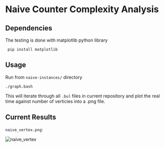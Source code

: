 # Naive Counter Complexity Analysis

## Dependencies

The testing is done with matplotlib python library

``` pip install matplotlib```

## Usage

Run from ```naive-instances/``` directory

```./graph.bash```

This will iterate through all ```.bul``` files in current repository and plot the real time against number of verticies into a .png file. 

## Current Results

```naive_vertex.png```:

![naive_vertex](https://user-images.githubusercontent.com/65769889/106455367-39cb2a80-64e0-11eb-81e6-cd0759fd3dc6.png)
